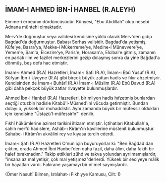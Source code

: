 ## İMAM-I AHMED İBN-İ HANBEL (R.ALEYH)

Eimme-i erbeanın dördüncüsüdür. Künyesi, "Ebu Abdillah" olup nesebi Adnana müntehi olmaktadır.

Merv'de doğmuştur veya validesi kendisine yüklü olarak Merv'den gidip Bagdad'da doğurmuştur. Babası Serhas valisidir. Bagdad'da yetişmiş, Küfe'ye, Basra'ya, Mekke-i Mükerreme'ye, Medine-i Münevvere'ye, Yemen'e, Şam'a, Elcezire'ye, Paris'e, Horasan'a, Elcibal'e gitmiş, zamanın en parlak ilim ve fazilet merkezlerini gezip dolaşmış sonra da yine Bağdad'a dönmüş, beş defa hac etmiştir.

İmam-ı Ahmed (R.A) Hazretleri, İmam-ı Safi (R.A), İmam-ı Ebû Yusuf (R.A), Süfyan İbn-i Uyeyne (R.A) gibi birçok büyük zattan hadis ve fıkır ahzetmişrir. Kendi­sinden de İmam-ı Buhârî (R.A) İmam-ı Müslim (R.A) Ebû Davud (R.A) gibi daha pekçok büyük zatlar rivayette bulunmuşlardır.

Ahmed İbn-i Hanbel (R.A) Hazretleri, bir milyon ha­dis hıfzetmiş bunlardan seçtiği otuzbin hadisle Kitabü'l-Müsned'ini vücuda getirmiştir. Bundan dolayı o, yüksek bir muhaddistir. Aynı zamanda büyük bir müfessir oldukları için kendisine "Üstazü'l-müfessirîn"' denilir.

Fıkhî hükümlerine azimet tarikini iltizam etmiştir. İç­tihatları Kitabullah'a, sahih merfû hadislere, Ashâb-ı Kirâm'ın kavillerine müstenit bulunmuştur. Sahabe-i Kirâm'ın akvâlini rey ve kıyasa tercih ederdi.

İmam-ı Şafi (R.A) Hazretleri O'nun için buyuruyorlar ki: "Ben Bağdad'dan çıktım, orada Ahmed İbni Hanbel'den daha fazıl, daha âlim, daha fakih bir halef bı­rakmadım." Takip ettikleri zühd ve takva yolundan ay­rılmamışlardır, "insana az mal yetişir, çok mal yetiş­mez"derlerdi. Yüksek bir seciyeye mâlik bir hayatları vardı. Fakirane yaşamayı bir ni'met saymışlardır.

(Ömer Nasuhî Bilmen, Istılahat-ı Fıkhıyye Kamusu, Cilt: 1)
